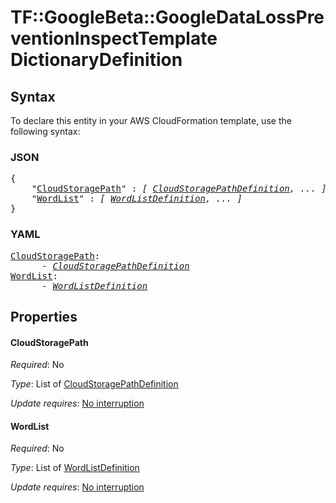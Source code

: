 # TF::GoogleBeta::GoogleDataLossPreventionInspectTemplate DictionaryDefinition

## Syntax

To declare this entity in your AWS CloudFormation template, use the following syntax:

### JSON

<pre>
{
    "<a href="#cloudstoragepath" title="CloudStoragePath">CloudStoragePath</a>" : <i>[ <a href="cloudstoragepathdefinition.md">CloudStoragePathDefinition</a>, ... ]</i>,
    "<a href="#wordlist" title="WordList">WordList</a>" : <i>[ <a href="wordlistdefinition.md">WordListDefinition</a>, ... ]</i>
}
</pre>

### YAML

<pre>
<a href="#cloudstoragepath" title="CloudStoragePath">CloudStoragePath</a>: <i>
      - <a href="cloudstoragepathdefinition.md">CloudStoragePathDefinition</a></i>
<a href="#wordlist" title="WordList">WordList</a>: <i>
      - <a href="wordlistdefinition.md">WordListDefinition</a></i>
</pre>

## Properties

#### CloudStoragePath

_Required_: No

_Type_: List of <a href="cloudstoragepathdefinition.md">CloudStoragePathDefinition</a>

_Update requires_: [No interruption](https://docs.aws.amazon.com/AWSCloudFormation/latest/UserGuide/using-cfn-updating-stacks-update-behaviors.html#update-no-interrupt)

#### WordList

_Required_: No

_Type_: List of <a href="wordlistdefinition.md">WordListDefinition</a>

_Update requires_: [No interruption](https://docs.aws.amazon.com/AWSCloudFormation/latest/UserGuide/using-cfn-updating-stacks-update-behaviors.html#update-no-interrupt)

